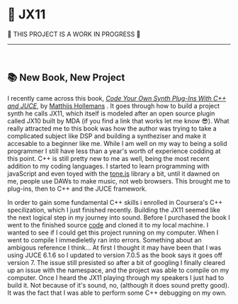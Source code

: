 #  🎹 JX11

🚧 THIS PROJECT IS A WORK IN PROGRESS 🚧

<hr/>
<br/>

## 📚 New Book, New Project

I recently came across this book, [*Code Your Own Synth Plug-Ins With C++ and JUCE*](https://leanpub.com/synth-plugin "Checkout the Book"), by [Matthijs Hollemans](https://github.com/hollance "Checkout the Author's GitHub") .  It goes through how to build a project synth he calls JX11, which itself is modeled after an open source plugin called JX10 built by MDA (if you find a link that works let me know 😎).  What really attracted me to this book was how the author was trying to take a complicated subject like DSP and building a syntheziser and make it accesable to a beginner like me.  While I am well on my way to being a solid programmer I still have less than a year's worth of experience codding at this point.  C++ is still pretty new to me as well, being the most recent addition to my coding languages.  I started to learn programming with javaScript and even toyed with the [tone.js](https://tonejs.github.io/ "Tone.js Docs") library a bit, until it dawned on me, people use DAWs to make music, not web browsers.  This brought me to plug-ins, then to C++ and the JUCE framework.

In order to gain some fundamental C++ skills i enrolled in Coursera's C++ specilization, which I just finished recently.  Building the JX11 seemed like the next logical step in my journey into sound.  Before I purchased the book I went to the finished source [code](https://github.com/hollance/synth-plugin-book#code-your-own-synth-plug-ins-with-c-and-juce "Synth-Plugin-Book Repo") and cloned it to my local machine.  I wanted to see if I could get this project running on my computer.  When I went to compile I immedieletly ran into errors.  Something about an ambigous reference I think...  At first I thought it may have been that I was using JUCE 6.1.6 so I updated to version 7.0.5 as the book says it goes off version 7.  The issue still presisted so after a bit of googling I finally cleared up an issue with the namespace, and the project was able to compile on my computer.  Once I heard the JX11 playing through my speakers I just had to build it.  Not because of it's sound, no, (although it does sound pretty good).  It was the fact that I was able to perform some C++ debugging on my own.     
